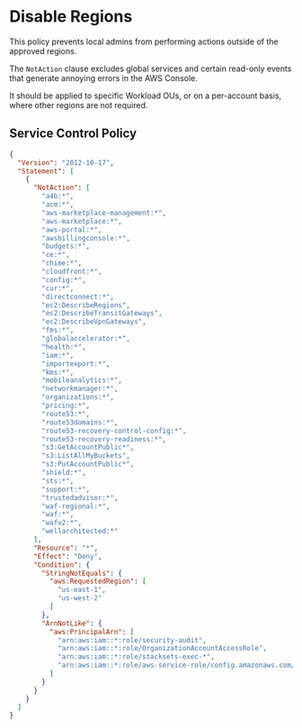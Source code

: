 # Disable Regions

This policy prevents local admins from performing actions outside of the approved regions.

The `NotAction` clause excludes global services and certain read-only events that generate annoying errors in the AWS Console.

It should be applied to specific Workload OUs, or on a per-account basis, where other regions are not required.


## Service Control Policy
```json
{
  "Version": "2012-10-17",
  "Statement": [
    {
      "NotAction": [
        "a4b:*",
        "acm:*",
        "aws-marketplace-management:*",
        "aws-marketplace:*",
        "aws-portal:*",
        "awsbillingconsole:*",
        "budgets:*",
        "ce:*",
        "chime:*",
        "cloudfront:*",
        "config:*",
        "cur:*",
        "directconnect:*",
        "ec2:DescribeRegions",
        "ec2:DescribeTransitGateways",
        "ec2:DescribeVpnGateways",
        "fms:*",
        "globalaccelerator:*",
        "health:*",
        "iam:*",
        "importexport:*",
        "kms:*",
        "mobileanalytics:*",
        "networkmanager:*",
        "organizations:*",
        "pricing:*",
        "route53:*",
        "route53domains:*",
        "route53-recovery-control-config:*",
        "route53-recovery-readiness:*",
        "s3:GetAccountPublic*",
        "s3:ListAllMyBuckets",
        "s3:PutAccountPublic*",
        "shield:*",
        "sts:*",
        "support:*",
        "trustedadvisor:*",
        "waf-regional:*",
        "waf:*",
        "wafv2:*",
        "wellarchitected:*"
      ],
      "Resource": "*",
      "Effect": "Deny",
      "Condition": {
        "StringNotEquals": {
          "aws:RequestedRegion": [
            "us-east-1",
            "us-west-2"
          ]
        },
        "ArnNotLike": {
          "aws:PrincipalArn": [
            "arn:aws:iam::*:role/security-audit",
            "arn:aws:iam::*:role/OrganizationAccountAccessRole",
            "arn:aws:iam::*:role/stacksets-exec-*",
            "arn:aws:iam::*:role/aws-service-role/config.amazonaws.com/AWSServiceRoleForConfig"
          ]
        }
      }
    }
  ]
}
```
